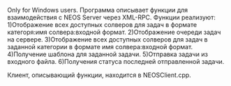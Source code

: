 Only for Windows users.
Программа описывает функции для взаимодействия с NEOS Server через XML-RPC.
Функции реализуют:
1)Отображение всех доступных солверов для задач в формате категоря:имя солвера:входной формат.
2)Отображение очереди задач на сервере.
3)Отображение всех доступных солверов для задач в заданной категории в формате имя солвера:входной формат.
4)Получение шаблона для заданной задачи.
5)Отправка задачи из входного файла.
6)Получения статуса последней отправленной задачи.

Клиент, описывающий функции, находится в NEOSClient.cpp.
